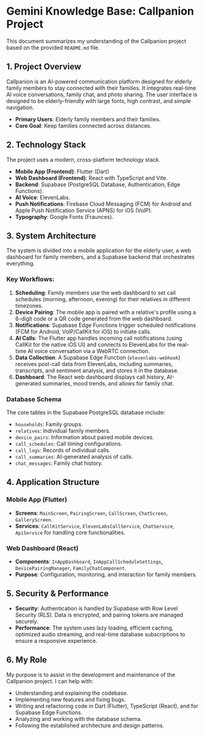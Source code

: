 # Gemini Knowledge Base: Callpanion Project

This document summarizes my understanding of the Callpanion project based on the provided `README.md` file.

## 1. Project Overview

Callpanion is an AI-powered communication platform designed for elderly family members to stay connected with their families. It integrates real-time AI voice conversations, family chat, and photo sharing. The user interface is designed to be elderly-friendly with large fonts, high contrast, and simple navigation.

- **Primary Users**: Elderly family members and their families.
- **Core Goal**: Keep families connected across distances.

## 2. Technology Stack

The project uses a modern, cross-platform technology stack.

- **Mobile App (Frontend)**: Flutter (Dart)
- **Web Dashboard (Frontend)**: React with TypeScript and Vite.
- **Backend**: Supabase (PostgreSQL Database, Authentication, Edge Functions).
- **AI Voice**: ElevenLabs.
- **Push Notifications**: Firebase Cloud Messaging (FCM) for Android and Apple Push Notification Service (APNS) for iOS (VoIP).
- **Typography**: Google Fonts (Fraunces).

## 3. System Architecture

The system is divided into a mobile application for the elderly user, a web dashboard for family members, and a Supabase backend that orchestrates everything.

### Key Workflows:

1.  **Scheduling**: Family members use the web dashboard to set call schedules (morning, afternoon, evening) for their relatives in different timezones.
2.  **Device Pairing**: The mobile app is paired with a relative's profile using a 6-digit code or a QR code generated from the web dashboard.
3.  **Notifications**: Supabase Edge Functions trigger scheduled notifications (FCM for Android, VoIP/CallKit for iOS) to initiate calls.
4.  **AI Calls**: The Flutter app handles incoming call notifications (using CallKit for the native iOS UI) and connects to ElevenLabs for the real-time AI voice conversation via a WebRTC connection.
5.  **Data Collection**: A Supabase Edge Function (`elevenlabs-webhook`) receives post-call data from ElevenLabs, including summaries, transcripts, and sentiment analysis, and stores it in the database.
6.  **Dashboard**: The React web dashboard displays call history, AI-generated summaries, mood trends, and allows for family chat.

### Database Schema

The core tables in the Supabase PostgreSQL database include:

- `households`: Family groups.
- `relatives`: Individual family members.
- `device_pairs`: Information about paired mobile devices.
- `call_schedules`: Call timing configurations.
- `call_logs`: Records of individual calls.
- `call_summaries`: AI-generated analysis of calls.
- `chat_messages`: Family chat history.

## 4. Application Structure

### Mobile App (Flutter)

- **Screens**: `MainScreen`, `PairingScreen`, `CallScreen`, `ChatScreen`, `GalleryScreen`.
- **Services**: `CallKitService`, `ElevenLabsCallService`, `ChatService`, `ApiService` for handling core functionalities.

### Web Dashboard (React)

- **Components**: `InAppDashboard`, `InAppCallScheduleSettings`, `DevicePairingManager`, `FamilyChatComponent`.
- **Purpose**: Configuration, monitoring, and interaction for family members.

## 5. Security & Performance

- **Security**: Authentication is handled by Supabase with Row Level Security (RLS). Data is encrypted, and pairing tokens are managed securely.
- **Performance**: The system uses lazy loading, efficient caching, optimized audio streaming, and real-time database subscriptions to ensure a responsive experience.

## 6. My Role

My purpose is to assist in the development and maintenance of the Callpanion project. I can help with:

- Understanding and explaining the codebase.
- Implementing new features and fixing bugs.
- Writing and refactoring code in Dart (Flutter), TypeScript (React), and for Supabase Edge Functions.
- Analyzing and working with the database schema.
- Following the established architecture and design patterns.
